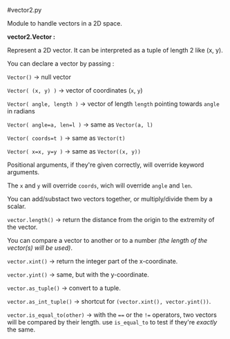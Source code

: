 #vector2.py

Module to handle vectors in a 2D space.

**vector2.Vector :**

Represent a 2D vector. It can be interpreted as a tuple of length 2 like (x, y).
  
You can declare a vector by passing :
  
`Vector()` -> null vector

`Vector( (x, y) )` -> vector of coordinates (`x`, `y`)

`Vector( angle, length )` -> vector of length `length` pointing towards `angle` in radians

`Vector( angle=a, len=l )` -> same as `Vector(a, l)`

`Vector( coords=t )` -> same as `Vector(t)`

`Vector( x=x, y=y )` -> same as `Vector((x, y))`

Positional arguments, if they're given correctly, will override keyword arguments.

The `x` and `y` will override `coords`, wich will override `angle` and `len`.

You can add/substact two vectors together, or multiply/divide them by a scalar.

`vector.length()` -> return the distance from the origin to the extremity of the vector.

You can compare a vector to another or to a number *(the length of the vector(s) will be used)*.

`vector.xint()` -> return the integer part of the x-coordinate.

`vector.yint()` -> same, but with the y-coordinate.

`vector.as_tuple()` -> convert to a tuple.

`vector.as_int_tuple()` -> shortcut for `(vector.xint(), vector.yint())`.

`vector.is_equal_to(other)` -> with the `==` or the `!=` operators, two vectors will be compared by their length. use `is_equal_to` to test if they're *exactly* the same.